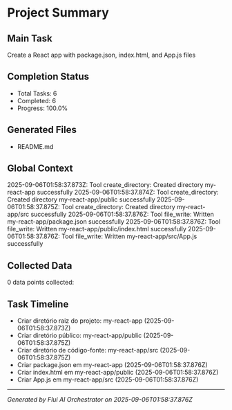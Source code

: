 # Project Summary

## Main Task
Create a React app with package.json, index.html, and App.js files

## Completion Status
- Total Tasks: 6
- Completed: 6
- Progress: 100.0%

## Generated Files
- README.md

## Global Context

2025-09-06T01:58:37.873Z: Tool create_directory: Created directory my-react-app successfully
2025-09-06T01:58:37.874Z: Tool create_directory: Created directory my-react-app/public successfully
2025-09-06T01:58:37.875Z: Tool create_directory: Created directory my-react-app/src successfully
2025-09-06T01:58:37.876Z: Tool file_write: Written my-react-app/package.json successfully
2025-09-06T01:58:37.876Z: Tool file_write: Written my-react-app/public/index.html successfully
2025-09-06T01:58:37.876Z: Tool file_write: Written my-react-app/src/App.js successfully

## Collected Data
0 data points collected:


## Task Timeline
- Criar diretório raiz do projeto: my-react-app (2025-09-06T01:58:37.873Z)
- Criar diretório público: my-react-app/public (2025-09-06T01:58:37.875Z)
- Criar diretório de código-fonte: my-react-app/src (2025-09-06T01:58:37.875Z)
- Criar package.json em my-react-app (2025-09-06T01:58:37.876Z)
- Criar index.html em my-react-app/public (2025-09-06T01:58:37.876Z)
- Criar App.js em my-react-app/src (2025-09-06T01:58:37.876Z)

---
*Generated by Flui AI Orchestrator on 2025-09-06T01:58:37.876Z*
